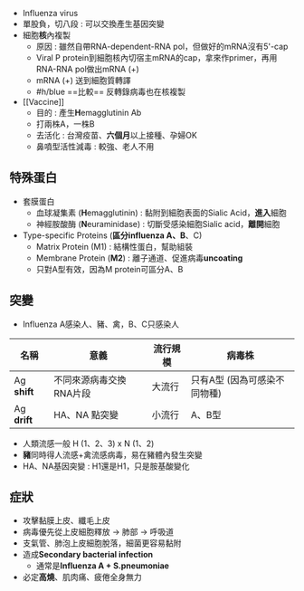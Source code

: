 - Influenza virus
- 單股負，切八段 : 可以交換產生基因突變
- 細胞**核**內複製
	- 原因 : 雖然自帶RNA-dependent-RNA pol，但做好的mRNA沒有5'-cap
	- Viral P protein到細胞核內切宿主mRNA的cap，拿來作primer，再用RNA-RNA pol做出mRNA (+)
	- mRNA (+) 送到細胞質轉譯
	- #h/blue ==比較== 反轉錄病毒也在核複製
- [[Vaccine]]
	- 目的 : 產生**H**emagglutinin Ab
	- 打兩株A，一株B
	- 去活化 : 台灣疫苗、**六個月**以上接種、孕婦OK
	- 鼻噴型活性減毒 : 較強、老人不用
## 特殊蛋白
- 套膜蛋白
	- 血球凝集素 (**H**emagglutinin) : 黏附到細胞表面的Sialic Acid，**進入**細胞
	- 神經胺酸酶 (**N**euraminidase) : 切斷受感染細胞Sialic acid，**離開**細胞
- Type-specific Proteins (**區分influenza A、B**、C)
	- Matrix Protein (M1) : 結構性蛋白，幫助組裝
	- Membrane Protein (**M2**) : 離子通道、促進病毒**uncoating**
	- 只對A型有效，因為M protein可區分A、B
## 突變
- Influenza A感染人、豬、禽，B、C只感染人

| 名稱     | 意義                    | 流行規模 | 病毒株                 |
|----------|-------------------------|----------|------------------------|
| Ag **shift** | 不同來源病毒交換RNA片段 | 大流行   | 只有A型 (因為可感染不同物種) |
| Ag **drift** | HA、NA 點突變         | 小流行   | A、B型                 |
- 人類流感一般 H (1、2、3) x N (1、2)
- **豬**同時得人流感+禽流感病毒，易在豬體內發生突變
- HA、NA基因突變 : H1還是H1，只是胺基酸變化
## 症狀
- 攻擊黏膜上皮、纖毛上皮
- 病毒優先從上皮細胞釋放 -> 肺部 -> 呼吸道
- 支氣管、肺泡上皮細胞脫落，細菌更容易黏附
- 造成**Secondary bacterial infection**
	- 通常是**Influenza A + S.pneumoniae**
- 必定**高燒**、肌肉痛、疲倦全身無力